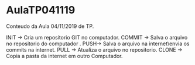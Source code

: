 # AulaTP041119
 Conteudo da Aula 04/11/2019 de TP.

INIT -> Cria um repositorio GIT no computador.
COMMIT -> Salva o arquivo no repositorio do computador .
PUSH-> Salva o arquivo na internet\envia os commits na internet.
PULL -> Atualiza o arquivo no repositorio. 
CLONE -> Copia a pasta da internet em outro Computador.